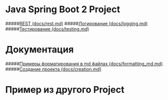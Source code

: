 
Java Spring Boot 2 Project 
===============================
#####[REST (docs/rest.md)](docs/rest.md)
#####[Логирование (docs/logging.md)](docs/logging.md)
#####[Тестирование (docs/testing.md)](docs/testing.md)


Документация 
============
#####[Примеры форматирования в md файлах (docs/formatting_md.md)](docs/formatting_md.md)
#####[Создание проекта (docs/creation.md)](docs/creation.md)





Пример из другого Project 
===============================
